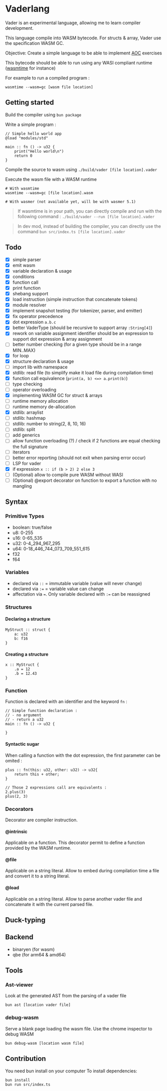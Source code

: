 # Vaderlang

Vader is an experimental language, allowing me to learn compiler development.

This language compile into WASM bytecode. For structs & array, Vader use the specification WASM GC.

Objective: Create a simple language to be able to implement [AOC](https://adventofcode.com/) exercises

This bytecode should be able to run using any WASI compliant runtime ([wasmtime](https://wasmtime.dev/) for instance)

For example to run a compiled program :

```shell
wasmtime --wasm=gc [wasm file location]
```

## Getting started

Build the compiler using `bun package`

Write a simple program :
```
// Simple hello world app
@load "modules/std"

main :: fn () -> u32 {
    print("Hello world\n")
    return 0
}

```

Compile the source to wasm using `./build/vader [file location].vader`

Execute the wasm file with a WASM runtime 
```shell
# With wasmtime
wasmtime --wasm=gc [file location].wasm

# With wasmer (not available yet, will be with wasmer 5.1)
```

> If wasmtime is in your path, you can directly compile and run with the following command :
`./build/vader --run [file location].vader`

> In dev mod, instead of building the compiler, you can directly use the command `bun src/index.ts [file location].vader` 

## Todo

- [x] simple parser
- [x] emit wasm
- [x] variable declaration & usage
- [x] conditions
- [x] function call
- [x] print function
- [x] shebang support
- [x] load instruction (simple instruction that concatenate tokens)
- [x] module resolver
- [x] implement snapshot testing (for tokenizer, parser, and emitter)
- [x] fix operator precedence
- [x] dot expression `a.b.c`
- [x] better VaderType (should be recursive to support array `:String[4]`)
- [x] rework on variable assignment identifier should be an expression to support dot expression & array assignment
- [ ] better number checking (for a given type should be in a range MIN..MAX)
- [x] for loop
- [x] structure declaration & usage
- [ ] import lib with namespace
- [x] stdlib: read file (to simplify make it load file during compilation time)
- [x] function call equivalence (`print(a, b) <=> a.print(b)`)
- [ ] type checking
- [ ] operator overloading
- [x] implementing WASM GC for struct & arrays
- [ ] runtime memory allocation
- [ ] runtime memory de-allocation
- [x] stdlib: arraylist
- [ ] stdlib: hashmap
- [ ] stdlib: number to string(2, 8, 10, 16)
- [ ] stdlib: split
- [ ] add generics
- [ ] allow function overloading (?) / check if 2 functions are equal checking the full signature
- [ ] iterators
- [ ] better error reporting (should not exit when parsing error occur)
- [ ] LSP for vader
- [x] if expression `x :: if (b > 2) 2 else 3`
- [ ] (Optional) allow to compile pure WASM without WASI
- [ ] (Optional) @export decorator on function to export a function with no mangling

## Syntax

### Primitive Types

- boolean: true/false
- u8: 0-255
- u16: 0-65_535
- u32: 0-4_294_967_295
- u64: 0-18_446_744_073_709_551_615
- f32
- f64

### Variables

- declared via `::` = immutable variable (value will never change)
- declared via `:=` = variable value can change
- affectation via `=`. Only variable declared with `:=` can be reassigned

### Structures

#### Declaring a structure

```
MyStruct :: struct {
    a: u32
    b: f16
}
```

#### Creating a structure

```
x :: MyStruct {
    .a = 12
    .b = 12.43
}
```

### Function

Function is declared with an identifier and the keyword `fn` :

```
// Simple function declaration : 
// - no argument
// - return a u32
main :: fn () -> u32 {

}
```

#### Syntactic sugar

When calling a function with the dot expression, the first parameter can be omited :

```
plus :: fn(this: u32, other: u32) -> u32{
    return this + other;
}

// Those 2 expressions call are equivalents : 
2.plus(3)
plus(2, 3)

```

### Decorators

Decorator are compiler instruction.

#### @intrinsic

Applicable on a function. This decorator permit to define a function provided by the WASM runtime.

#### @file

Applicable on a string literal. Allow to embed during compilation time a file and convert it to a string literal.

#### @load

Applicable on a string literal. Allow to parse another vader file and concatenate it with the current parsed file.

## Duck-typing

## Backend

- binaryen (for wasm)
- qbe (for arm64 & amd64)

## Tools

### Ast-viewer

Look at the generated AST from the parsing of a vader file

```shell
bun ast [location vader file]
```

### debug-wasm

Serve a blank page loading the wasm file.
Use the chrome inspector to debug WASM

```shell
bun debug-wasm [location wasm file]
```

## Contribution

You need bun install on your computer
To install dependencies:

```bash
bun install
bun run src/index.ts
```
